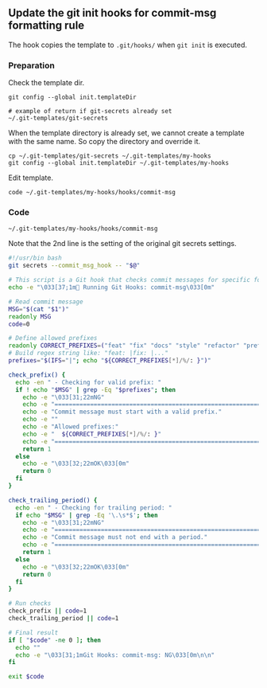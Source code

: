 ## Update the git init hooks for commit-msg formatting rule

The hook copies the template to `.git/hooks/` when `git init` is executed.

### Preparation

Check the template dir.
```
git config --global init.templateDir

# example of return if git-secrets already set
~/.git-templates/git-secrets
```

When the template directory is already set, we cannot create a template with the same name. So copy the directory and override it.
```
cp ~/.git-templates/git-secrets ~/.git-templates/my-hooks
git config --global init.templateDir ~/.git-templates/my-hooks
```

Edit template.
```
code ~/.git-templates/my-hooks/hooks/commit-msg
```
### Code

`~/.git-templates/my-hooks/hooks/commit-msg`

Note that the 2nd line is the setting of the original git secrets settings.

```bash
#!/usr/bin bash
git secrets --commit_msg_hook -- "$@"

# This script is a Git hook that checks commit messages for specific formatting rules.
echo -e "\033[37;1m📝 Running Git Hooks: commit-msg\033[0m"

# Read commit message
MSG="$(cat "$1")"
readonly MSG
code=0

# Define allowed prefixes
readonly CORRECT_PREFIXES=("feat" "fix" "docs" "style" "refactor" "pref" "test" "chore")
# Build regex string like: "feat: |fix: |..."
prefixes="$(IFS="|"; echo "${CORRECT_PREFIXES[*]/%/: }")"

check_prefix() {
  echo -en " - Checking for valid prefix: "
  if ! echo "$MSG" | grep -Eq "$prefixes"; then
    echo -e "\033[31;22mNG"
    echo -e "================================================================"
    echo -e "Commit message must start with a valid prefix."
    echo -e ""
    echo -e "Allowed prefixes:"
    echo -e "  ${CORRECT_PREFIXES[*]/%/: }"
    echo -e "================================================================\033[0m\n"
    return 1
  else
    echo -e "\033[32;22mOK\033[0m"
    return 0
  fi
}

check_trailing_period() {
  echo -en " - Checking for trailing period: "
  if echo "$MSG" | grep -Eq '\.\s*$'; then
    echo -e "\033[31;22mNG"
    echo -e "================================================================"
    echo -e "Commit message must not end with a period."
    echo -e "================================================================\033[0m\n"
    return 1
  else
    echo -e "\033[32;22mOK\033[0m"
    return 0
  fi
}

# Run checks
check_prefix || code=1
check_trailing_period || code=1

# Final result
if [ "$code" -ne 0 ]; then
  echo ""
  echo -e "\033[31;1mGit Hooks: commit-msg: NG\033[0m\n\n"
fi

exit $code
```
